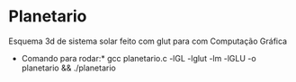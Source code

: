 # Planetario
 Esquema 3d de sistema solar feito com glut para com Computação Gráfica

* Comando para rodar:*
    gcc planetario.c -lGL -lglut -lm -lGLU -o planetario && ./planetario